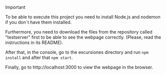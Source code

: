 > [!IMPORTANT]
> To be able to execute this project you need to install Node.js and nodemon if you don´t have them installed.
> 
> Furthermore, you need to download the files from the repository called "testserver" first to be able to see the webpage correctly. (Please, read the instructions in its README).
> 
> After that, in the console, go to the excursiones directory and run `npm install` and after that `npm start`.
> 
> Finally, go to http://localhost:3000 to view the webpage in the browser.
